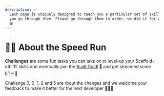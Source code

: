 ```yaml
---
description: >-
  Each page is uniquely designed to teach you a particular set of skills 🛹  as
  you go through them. Please go through them in order, we did it for a reason
  😁
---
```


# 🧙‍♂️     About the Speed Run

**Challenges** are some fun tasks you can take on to level-up your Scaffold-eth 🏗 skills and eventually join the [Buidl Guidl](https://buidlguidl.com) 🏰  and get streamed some ETH 💸

Challenge 0, 0,  1, 2 and 5 are rbout the changes and we welcome your feedback to make it better for the next developer 👨🏼‍💻
